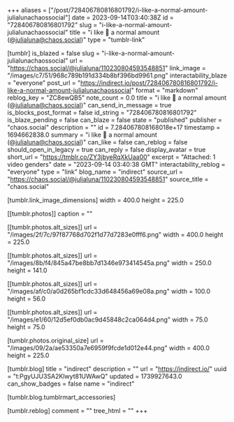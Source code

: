 +++
aliases = ["/post/728406780816801792/i-like-a-normal-amount-julialunachaossocial"]
date = 2023-09-14T03:40:38Z
id = "728406780816801792"
slug = "i-like-a-normal-amount-julialunachaossocial"
title = "i like 🍓 a normal amount (@julialuna@chaos.social)"
type = "tumblr-link"

[tumblr]
is_blazed = false
slug = "i-like-a-normal-amount-julialunachaossocial"
url = "https://chaos.social/@julialuna/110230804593548851"
link_image = "/images/c7/51/968c789b191d334b8bf396bd9961.png"
interactability_blaze = "everyone"
post_url = "https://indirect.io/post/728406780816801792/i-like-a-normal-amount-julialunachaossocial"
format = "markdown"
reblog_key = "ZC8ewQB5"
note_count = 0.0
title = "i like 🍓 a normal amount (@julialuna@chaos.social)"
can_send_in_message = true
is_blocks_post_format = false
id_string = "728406780816801792"
is_blaze_pending = false
can_blaze = false
state = "published"
publisher = "chaos.social"
description = ""
id = 7.284067808168018e+17
timestamp = 1694662838.0
summary = "i like 🍓 a normal amount (@julialuna@chaos.social)"
can_like = false
can_reblog = false
should_open_in_legacy = true
can_reply = false
display_avatar = true
short_url = "https://tmblr.co/ZY3jbyeRqXkUaa00"
excerpt = "Attached: 1 video genders"
date = "2023-09-14 03:40:38 GMT"
interactability_reblog = "everyone"
type = "link"
blog_name = "indirect"
source_url = "https://chaos.social/@julialuna/110230804593548851"
source_title = "chaos.social"

[tumblr.link_image_dimensions]
width = 400.0
height = 225.0

[[tumblr.photos]]
caption = ""

[[tumblr.photos.alt_sizes]]
url = "/images/2f/7c/97f87768d702f1d77d7283e0fff6.png"
width = 400.0
height = 225.0

[[tumblr.photos.alt_sizes]]
url = "/images/8b/f4/845a47be8bb7d1346e973414545a.png"
width = 250.0
height = 141.0

[[tumblr.photos.alt_sizes]]
url = "/images/af/c0/a0d265bf1cdc33d648456a69e08a.png"
width = 100.0
height = 56.0

[[tumblr.photos.alt_sizes]]
url = "/images/e1/60/12d5ef0db0ac9d45848c2ca064d4.png"
width = 75.0
height = 75.0

[tumblr.photos.original_size]
url = "/images/09/2a/ae53350a7e6959f9fcde1d012e44.png"
width = 400.0
height = 225.0

[tumblr.blog]
title = "indirect"
description = ""
url = "https://indirect.io/"
uuid = "t:PgyUJU3SA2Klwyt81UWAwQ"
updated = 1739927643.0
can_show_badges = false
name = "indirect"

[tumblr.blog.tumblrmart_accessories]

[tumblr.reblog]
comment = ""
tree_html = ""
+++
